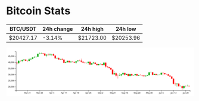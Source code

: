 # Bitcoin Stats

BTC/USDT|24h change|24h high|24h low|
|---|---|---|---|
|$20427.17|-3.14%|$21723.00|$20253.96|

<img src="./chart.svg">
